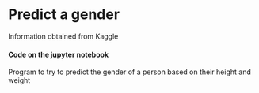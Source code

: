 # Predict a gender

Information obtained from Kaggle

#### Code on the jupyter notebook

Program to try to predict the gender of a person based on their height and weight
